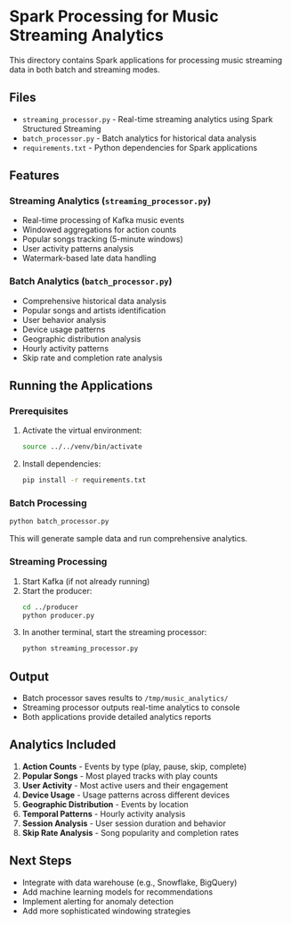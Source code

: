 # Spark Processing for Music Streaming Analytics

This directory contains Spark applications for processing music streaming data in both batch and streaming modes.

## Files

- `streaming_processor.py` - Real-time streaming analytics using Spark Structured Streaming
- `batch_processor.py` - Batch analytics for historical data analysis
- `requirements.txt` - Python dependencies for Spark applications

## Features

### Streaming Analytics (`streaming_processor.py`)
- Real-time processing of Kafka music events
- Windowed aggregations for action counts
- Popular songs tracking (5-minute windows)
- User activity patterns analysis
- Watermark-based late data handling

### Batch Analytics (`batch_processor.py`)
- Comprehensive historical data analysis
- Popular songs and artists identification
- User behavior analysis
- Device usage patterns
- Geographic distribution analysis
- Hourly activity patterns
- Skip rate and completion rate analysis

## Running the Applications

### Prerequisites
1. Activate the virtual environment:
   ```bash
   source ../../venv/bin/activate
   ```

2. Install dependencies:
   ```bash
   pip install -r requirements.txt
   ```

### Batch Processing
```bash
python batch_processor.py
```
This will generate sample data and run comprehensive analytics.

### Streaming Processing
1. Start Kafka (if not already running)
2. Start the producer:
   ```bash
   cd ../producer
   python producer.py
   ```
3. In another terminal, start the streaming processor:
   ```bash
   python streaming_processor.py
   ```

## Output
- Batch processor saves results to `/tmp/music_analytics/`
- Streaming processor outputs real-time analytics to console
- Both applications provide detailed analytics reports

## Analytics Included

1. **Action Counts** - Events by type (play, pause, skip, complete)
2. **Popular Songs** - Most played tracks with play counts
3. **User Activity** - Most active users and their engagement
4. **Device Usage** - Usage patterns across different devices
5. **Geographic Distribution** - Events by location
6. **Temporal Patterns** - Hourly activity analysis
7. **Session Analysis** - User session duration and behavior
8. **Skip Rate Analysis** - Song popularity and completion rates

## Next Steps
- Integrate with data warehouse (e.g., Snowflake, BigQuery)
- Add machine learning models for recommendations
- Implement alerting for anomaly detection
- Add more sophisticated windowing strategies
